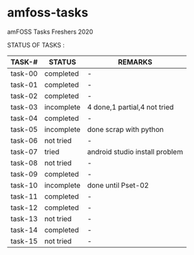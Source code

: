 # amfoss-tasks
amFOSS Tasks Freshers 2020

STATUS OF TASKS :

| TASK-#          | STATUS                | REMARKS                       |
| --------------- |-----------------------| ------------------------------|
| task-00         | completed             | -                             |
| task-01         | completed             | -                             |
| task-02         | completed             | -                             |
| task-03         | incomplete            | 4 done,1 partial,4 not tried  |  
| task-04         | completed             | -                             |
| task-05         | incomplete            |done scrap with python         |
| task-06         | not tried             |  -                            |
| task-07         | tried                 |android studio install problem |
| task-08         | not tried             |   -                           |
| task-09         | completed             |    -                          |
| task-10         | incomplete            |done until Pset-02             |
| task-11         | completed             |     -                         |
| task-12         | completed             |      -                        |
| task-13         | not tried             |       -                       |
| task-14         | completed             |        -                      |
| task-15         | not tried             |         -                     |

